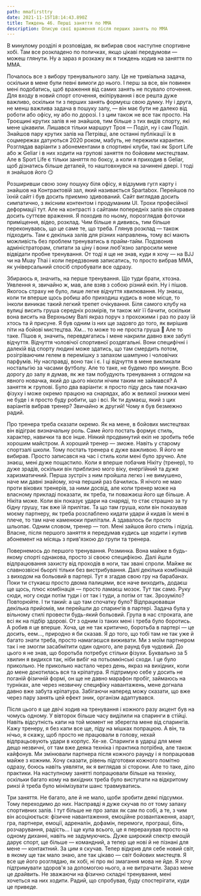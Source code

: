```yaml
---
path: mmafirsttry
date: 2021-11-15T18:14:43.890Z
title: Тиждень 46. Перші заняття по ММА
description: Описую свої враження після перших занять по ММА
---
```

В минулому розділі я розповідав, як вибирав своє наступне спортивне хобі. Там все розкладено по поличках, якщо цікаві передумови — можеш глянути. Ну а зараз я розкажу як я тиждень ходив на заняття по ММА.

Почалось все з вибору тренувального залу. Це не тривіальна задача, оскільки в мене були певні вимоги до нього. І перш за все, він повинен мені подобатись, щоб враження від самих занять не псувало оточення. Для входу в новий спорт оточення, екіпірування і все решта дуже важливо, оскільки ти з перших занять формуєш свою думку. Ну і друга, не менш важлива задача в пошуку залу, — він має бути не далеко від роботи або офісу, ну або по дорозі. І з цим також не все так просто. На Троєщині крутих залів я не знайшов, тим більше з тих видів спорту, які мене цікавили. Лишався тільки маршрут Троя — Поділ, ну і сам Поділ. Знайшов пару крутих залів на Петрівці, але останні публікації їх в соцмережах датуються 2020 роком, мабуть, не пережили карантин. Розглядав варіанти з абонементами в спортивні клуби, такі як Sport Life або ж Geliar і в них ходити на групові заняття по бойовим мистецтвам. Але в Sport Life є тільки заняття по боксу, а коли я приходив в Geliar, щоб дізнатись більше деталей, то наштовхнувся на зачинені двері. І тоді я знайшов його 😏

Розширивши свою зону пошуку біля офісу, я відзумив гугл карту і знайшов на Контрактовій зал, який називається Spartabox. Перейшов по їхній сайт і був досить приємно здивований. Сайт виглядав досить симпатично, з якісним контентом і продуманим UI. Трохи професійної деформації тут. Але на контрасті з сайтами попередніх залів він справив досить суттєве враження. Я походив по ньому, порозглядав фоточки приміщення, відео, розклад. Чим більше я дививсь, тим більше переконувавсь, що це саме те, що треба. Глянув розклад — також підходить. Там є декілька залів для різних направлень, тому всі мають можливість без проблем тренуватись в прайм-тайм. Подзвонив адміністраторам, спитати за ціну і вони люб'язно запросили мене відвідати пробне тренування. От тоді я ще не знав, куди я хочу — на BJJ чи на Muay Thai і коли передзвонив записатись, то просто вибрав ММА, як універсальний спосіб спробувати все одразу.

Збираюсь я, значить, на перше тренування. Що туди брати, хтозна. Уявлення я, звичайно ж, мав, але взяв з собою різний екіп. Ну і пішов. Якогось страху не було, лише легке відчуття хвилювання. Ну знаєш, коли ти вперше щось робиш або приходиш кудись в нове місце, то інколи виникає такий легкий трепет очікування. Біля самого клубу на вулиці висить груша середніх розмірів, ти також міг її бачити, оскільки вона висить на Верхньому Валі якраз поруч з прохожими і раз по разу їй хтось та й присуне. Я був одним із них ще задовго до того, як вирішив піти на бойові мистецтва. Хм... то може то не проста груша 🤔 Але то таке. Пішов я, значить, перевдягатись і мене накрили давно вже забуті відчуття. Відчуття чоловічої спортивної роздягальні. Вони специфічні і далекій від спорту людині може здатись, що там смердить потом, розігріваючим гелем в перемішку з запахом шампуню і чоловічих парфумів. Ну насправді, воно так і є. І ці відчуття в мене викликали ностальгію за часами футболу. Але то таке, не будемо про минуле. Всю дорогу до залу я думав, як же там побудують тренування з оглядом на явного новачка, який до цього ніколи нічим таким не займався? А заняття ж групові. Було два варіанти: я просто піду десь там покачаю фізуху і може окремо працюю на снарядах, або ж великої знижки мені не буде і я просто буду робити, що і всі. Як ти думаєш, який з цих варіантів вибрав тренер? Звичайно ж другий! Чому я був безмежно радий.

Про тренера треба сказати окремо. Як на мене, в бойових мистецтвах він відіграє визначальну роль. Саме його постать формує стиль, характер, навички та все інше. Ніякий продвинутий екіп не зробить тебе хорошим майстром. А хороший тренер — зможе. Навіть у старому спортзалі школи. Тому постать тренера є дуже важливою. Я його не вибирав. Просто записався на час і стиль коли мені було зручно. Але знаєш, мені дуже пощастило. Коли я вперше побачив Нікіту (тренер), то дуже зрадів, оскільки він приблизно мого віку, енергійний та дуже харизматичний. Перша зустріч з ним пройшла легко і не вимушено, наче ми давні знайому, хоча перший раз бачились. Я нічого не маю проти вікових тренерів, за ними досвід, але коли тренер може на власному прикладі показати, як треба, ти поважаєш його ще більше. А Нікіта може. Коли він показує удари на снаряді, то стає страшно за ту бідну грушу, так вже їй прилітає. Та що там груша, коли він показував моєму партнеру, як треба розслаблено кидати удари й кидав їх мені в плече, то там наче каменюки прилітали. А здавалось би просто шльопає. Одним словом, тренер — топ. Мені зайшов його стиль і підхід. Власне, після першого заняття я передумав кудись ще ходити і купив абонемент на місяць з прив'язкою до групи та тренера.

Повернемось до першого тренування. Розминка. Вона майже в будь-якому спорті однакова, просто зі своєю специфікою. Далі йшли відпрацювання захисту від проходів в ноги, так звані спроли. Майже як славнозвісні бьорпі тільки без вистрибування. Далі декілька комбінацій з виходом на больовий в партері. Тут я згадав свою гру на барабанах. Поки ти стукаєш просто двома палицями, все наче виходить, додаєш ще щось, плюс комбінація — просто ламаєш мозок. Тут так само. Руку сюди, ногу сюди потім туди і от так і туди, а потім от так. Зрозуміло? Повторюйте. І ти такий: а що там спочатку було? Відпрацювавши декілька прийомів, ми перейшли до спарингів в партері. Задача була у вільному стилі провести будь-який больовий. Група в нас строката, але всі як на підбір здорові. От з одним із таких мені і треба було боротись. А робив я це вперше. Хоча, це не так критично, боротьба в партері — це досить, еем..., природно я би сказав. Я до того, що тобі там не так уже й багато знати треба, просто намагаєшся виживати. Ми з моїм партнером так і не змогли засабмітити один одного, але раунд був чудовий. До цього я не знав, що боротьба потребує стільки фізухи. Буквально за 5 хвилин я видихся так, ніби вибіг на потьомкінські сходи. І це було прикольно. Не прикольно настало через день, якраз на вихідних, коли до мене докотилась вся та кріпатура. Я підтримую себе у досить не поганій фізичній формі, он ще не давно марафон пробіг, займаюсь на турніках, але через незвичну специфіку навантажень, мене догнала давно вже забута кріпатура. Забігаючи наперед можу сказати, що вже через пару занять цей ефект зник, організм адаптувався.

Після цього я ще двічі ходив на тренування і кожного разу акцент був на чомусь одному. У вівторок більше часу виділили на спаринги в стійці. Навіть відсутність капи на той момент не зберегла мене від спарингів. Кажу тренеру, я без капи все ще, піду на мішках попрацюю. А він, та нічьо, я скажу, щоб просто не працювали в голову, нехай відпрацьовують удари в корпус. Хе-хе. Спаринги в ударці для мене дещо незвичні, от там вже деяка техніка і практика потрібна, але також кайфонув. Ми змінювали партнера після кожного раунду і я попрацював майже з кожним. Хочу сказати, рівень підготовки кожного помітно одразу, боюсь навіть уявляти, як я виглядав зі сторони. Але то таке, діло практики. На наступному занятті попрацювали більше на техніку, оскільки багато кому на вихідних треба було виступати на відкритому ринзі й треба було мінімізувати шанс травмуватись.

Три заняття. Не багато, але й не мало, щоби зробити деякі підсумки. Тому переходимо до них. Насправді я дуже скучав по от тому запаху спортивних залів. І тут більше не про запах як сам по собі, а те, з чим він асоціюється: фізичне навантаження, емоційне розвантаження, азарт, гра, партнери, емоції, адреналін, дофамін, перемоги, програші, біль, розчарування, радість... І ще купа всього, це я перерахував просто на одному диханні, навіть не задумуючись. Дуже широкий спектр емоцій дарує спорт, ще більше — командний, а тепер ще нові й не пізнані для мене — контактний. За цим я скучав. Тепер відкрив для себе новий світ, в якому ще так мало знаю, але так цікаво — світ бойових мистецтв. Я все ще його розглядаю, як хобі, ні про які змагання мова не йде. Я хочу підтримувати здоров'я за допомогою нього, а не витрачати. Зараз мене це драйвить. Не зважаючи на фізично складні тренування, мені хочеться на них ходити. Радий, що спробував, буду спостерігати, куди це приведе.